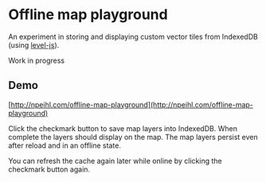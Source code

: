 # Offline map playground

An experiment in storing and displaying custom vector tiles from IndexedDB (using [level-js](https://github.com/maxogden/level.js)).

Work in progress

## Demo

[http://npeihl.com/offline-map-playground](http://npeihl.com/offline-map-playground)

Click the checkmark button to save map layers into IndexedDB. When complete the layers should display on the map. The map layers persist even after reload and in an offline state.

You can refresh the cache again later while online by clicking the checkmark button again.
